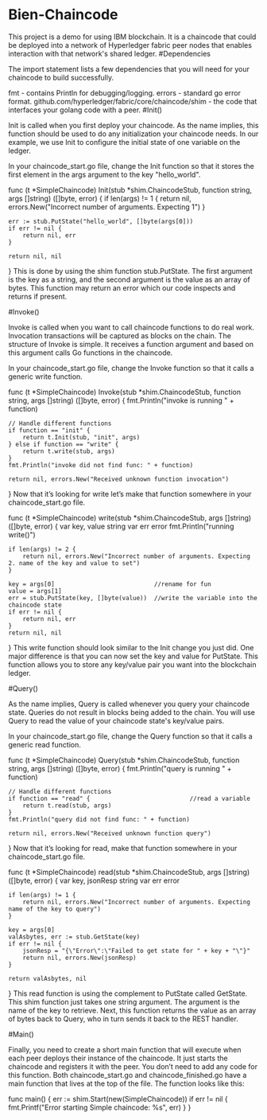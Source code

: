 # Bien-Chaincode
This project is a demo for using IBM blockchain.
It is a chaincode that could be deployed into a network of Hyperledger fabric peer nodes that enables interaction with that network's shared ledger.
#Dependencies

The import statement lists a few dependencies that you will need for your chaincode to build successfully.

fmt - contains Println for debugging/logging.
errors - standard go error format.
github.com/hyperledger/fabric/core/chaincode/shim - the code that interfaces your golang code with a peer.
#Init()

Init is called when you first deploy your chaincode. As the name implies, this function should be used to do any initialization your chaincode needs. In our example, we use Init to configure the initial state of one variable on the ledger.

In your chaincode_start.go file, change the Init function so that it stores the first element in the args argument to the key "hello_world".

func (t *SimpleChaincode) Init(stub *shim.ChaincodeStub, function string, args []string) ([]byte, error) {
    if len(args) != 1 {
        return nil, errors.New("Incorrect number of arguments. Expecting 1")
    }

    err := stub.PutState("hello_world", []byte(args[0]))
    if err != nil {
        return nil, err
    }

    return nil, nil
}
This is done by using the shim function stub.PutState. The first argument is the key as a string, and the second argument is the value as an array of bytes. This function may return an error which our code inspects and returns if present.

#Invoke()

Invoke is called when you want to call chaincode functions to do real work. Invocation transactions will be captured as blocks on the chain. The structure of Invoke is simple. It receives a function argument and based on this argument calls Go functions in the chaincode.

In your chaincode_start.go file, change the Invoke function so that it calls a generic write function.

func (t *SimpleChaincode) Invoke(stub *shim.ChaincodeStub, function string, args []string) ([]byte, error) {
    fmt.Println("invoke is running " + function)

    // Handle different functions
    if function == "init" {
        return t.Init(stub, "init", args)
    } else if function == "write" {
        return t.write(stub, args)
    }
    fmt.Println("invoke did not find func: " + function)

    return nil, errors.New("Received unknown function invocation")
}
Now that it’s looking for write let’s make that function somewhere in your chaincode_start.go file.

func (t *SimpleChaincode) write(stub *shim.ChaincodeStub, args []string) ([]byte, error) {
    var key, value string
    var err error
    fmt.Println("running write()")

    if len(args) != 2 {
        return nil, errors.New("Incorrect number of arguments. Expecting 2. name of the key and value to set")
    }

    key = args[0]                            //rename for fun
    value = args[1]
    err = stub.PutState(key, []byte(value))  //write the variable into the chaincode state
    if err != nil {
        return nil, err
    }
    return nil, nil
}
This write function should look similar to the Init change you just did. One major difference is that you can now set the key and value for PutState. This function allows you to store any key/value pair you want into the blockchain ledger.

#Query()

As the name implies, Query is called whenever you query your chaincode state. Queries do not result in blocks being added to the chain. You will use Query to read the value of your chaincode state's key/value pairs.

In your chaincode_start.go file, change the Query function so that it calls a generic read function.

func (t *SimpleChaincode) Query(stub *shim.ChaincodeStub, function string, args []string) ([]byte, error) {
    fmt.Println("query is running " + function)

    // Handle different functions
    if function == "read" {                            //read a variable
        return t.read(stub, args)
    }
    fmt.Println("query did not find func: " + function)

    return nil, errors.New("Received unknown function query")
}
Now that it’s looking for read, make that function somewhere in your chaincode_start.go file.

func (t *SimpleChaincode) read(stub *shim.ChaincodeStub, args []string) ([]byte, error) {
    var key, jsonResp string
    var err error

    if len(args) != 1 {
        return nil, errors.New("Incorrect number of arguments. Expecting name of the key to query")
    }

    key = args[0]
    valAsbytes, err := stub.GetState(key)
    if err != nil {
        jsonResp = "{\"Error\":\"Failed to get state for " + key + "\"}"
        return nil, errors.New(jsonResp)
    }

    return valAsbytes, nil
}
This read function is using the complement to PutState called GetState. This shim function just takes one string argument. The argument is the name of the key to retrieve. Next, this function returns the value as an array of bytes back to Query, who in turn sends it back to the REST handler.

#Main()

Finally, you need to create a short main function that will execute when each peer deploys their instance of the chaincode. It just starts the chaincode and registers it with the peer. You don’t need to add any code for this function. Both chaincode_start.go and chaincode_finished.go have a main function that lives at the top of the file. The function looks like this:

func main() {
    err := shim.Start(new(SimpleChaincode))
    if err != nil {
        fmt.Printf("Error starting Simple chaincode: %s", err)
    }
}

